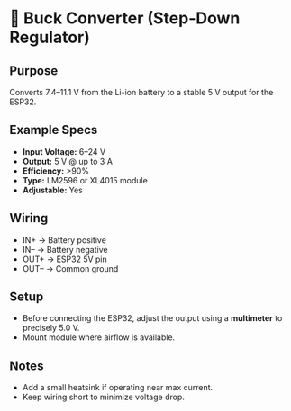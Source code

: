 # 🔧 Buck Converter (Step-Down Regulator)

## Purpose
Converts 7.4–11.1 V from the Li-ion battery to a stable 5 V output for the ESP32.

## Example Specs
- **Input Voltage:** 6–24 V
- **Output:** 5 V @ up to 3 A
- **Efficiency:** >90%
- **Type:** LM2596 or XL4015 module
- **Adjustable:** Yes

## Wiring
- IN+ → Battery positive
- IN– → Battery negative
- OUT+ → ESP32 5V pin
- OUT– → Common ground

## Setup
- Before connecting the ESP32, adjust the output using a **multimeter** to precisely 5.0 V.
- Mount module where airflow is available.

## Notes
- Add a small heatsink if operating near max current.
- Keep wiring short to minimize voltage drop.